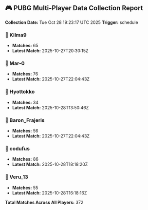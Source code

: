 ## 🎮 PUBG Multi-Player Data Collection Report
**Collection Date:** Tue Oct 28 19:23:17 UTC 2025
**Trigger:** schedule

### 👤 Kilma9
- **Matches:** 65
- **Latest Match:** 2025-10-27T20:30:15Z

### 👤 Mar-0
- **Matches:** 76
- **Latest Match:** 2025-10-27T22:04:43Z

### 👤 Hyottokko
- **Matches:** 34
- **Latest Match:** 2025-10-28T13:50:46Z

### 👤 Baron_Frajeris
- **Matches:** 56
- **Latest Match:** 2025-10-27T22:04:43Z

### 👤 codufus
- **Matches:** 86
- **Latest Match:** 2025-10-28T18:18:20Z

### 👤 Veru_13
- **Matches:** 55
- **Latest Match:** 2025-10-28T16:18:16Z

**Total Matches Across All Players:** 372
